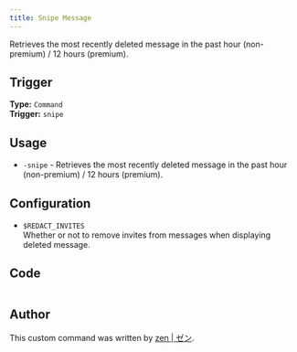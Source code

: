 ```yaml
---
title: Snipe Message
---
```


Retrieves the most recently deleted message in the past hour (non-premium) / 12 hours (premium).

## Trigger

**Type:** `Command`<br />
**Trigger:** `snipe`

## Usage

- `-snipe` - Retrieves the most recently deleted message in the past hour (non-premium) / 12 hours (premium).

## Configuration

- `$REDACT_INVITES` <br />
  Whether or not to remove invites from messages when displaying deleted message.

## Code

```gotmpl file=../../../src/utilities/snipe.go.tmpl

```

## Author

This custom command was written by [zen | ゼン](https://github.com/z3nn13).
